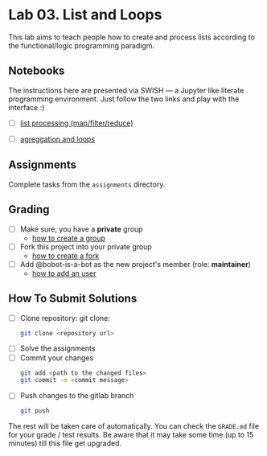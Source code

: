 # Lab 03. List and Loops

This lab aims to teach people how to create and process lists according to the functional/logic programming paradigm.

## Notebooks

The instructions here are presented via SWISH — a Jupyter like literate programming environment. 
Just follow the two links and play with the interface :)

- [ ] [list processing (map/filter/reduce)](https://swish.swi-prolog.org/?code=https://gitlab.com/agh-courses/23/lp/lab-03/-/raw/master/notebooks/05_lists_map_filter_reduce.swinb)
- [ ] [agreggation and loops](https://swish.swi-prolog.org/?code=https://gitlab.com/agh-courses/23/lp/lab-03/-/raw/master/notebooks/06_aggregation_loops.swinb)


## Assignments

Complete tasks from the `assignments` directory.

## Grading

* [ ] Make sure, you have a **private** group
  * [how to create a group](https://docs.gitlab.com/ee/user/group/#create-a-group)
* [ ] Fork this project into your private group
  * [how to create a fork](https://docs.gitlab.com/ee/user/project/repository/forking_workflow.html#creating-a-fork)
* [ ] Add @bobot-is-a-bot as the new project's member (role: **maintainer**)
  * [how to add an user](https://docs.gitlab.com/ee/user/project/members/index.html#add-a-user)

## How To Submit Solutions

* [ ] Clone repository: git clone:
    ```bash
    git clone <repository url>
    ```
* [ ] Solve the assignments
* [ ] Commit your changes
    ```bash
    git add <path to the changed files>
    git commit -m <commit message>
    ```
* [ ] Push changes to the gitlab branch
    ```bash
    git push 
    ```

The rest will be taken care of automatically. You can check the `GRADE.md` file for your grade / test results. 
Be aware that it may take some time (up to 15 minutes) till this file get upgraded.
